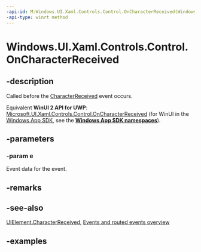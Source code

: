 ```yaml
---
-api-id: M:Windows.UI.Xaml.Controls.Control.OnCharacterReceived(Windows.UI.Xaml.Input.CharacterReceivedRoutedEventArgs)
-api-type: winrt method
---
```


<!-- Method syntax.
virtual protected void Control.OnCharacterReceived(CharacterReceivedRoutedEventArgs e)
-->

# Windows.UI.Xaml.Controls.Control.OnCharacterReceived

## -description

Called before the [CharacterReceived](../windows.ui.xaml/uielement_characterreceived.md) event occurs.

Equivalent **WinUI 2 API for UWP**: [Microsoft.UI.Xaml.Controls.Control.OnCharacterReceived](/windows/winui/api/microsoft.ui.xaml.controls.control.oncharacterreceived) (for WinUI in the [Windows App SDK](/windows/apps/windows-app-sdk/), see the **[Windows App SDK namespaces](/windows/windows-app-sdk/api/winrt/)**).

## -parameters

### -param e

Event data for the event.

## -remarks

## -see-also

[UIElement.CharacterReceived](../windows.ui.xaml/uielement_characterreceived.md), [Events and routed events overview](/windows/uwp/xaml-platform/events-and-routed-events-overview)

## -examples

